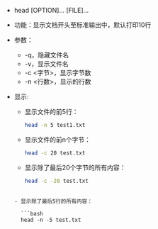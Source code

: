  

-  head  [OPTION]... [FILE]...
   
   

- 功能：显示文档开头至标准输出中，默认打印10行

  

- 参数：

  - -q，隐藏文件名
  - -v，显示文件名
  - -c <字节>，显示字节数
  - -n <行数>，显示的行数
  
  
  
- 显示:

  - 显示文件的前5行：

    ```bash
    head -n 5 test1.txt
    ```
    
  - 显示文件的前n个字节：
    
    ```bash
    head -c 20 test.txt
    ```
    
  - 显示除了最后20个字节的所有内容：
    
    ```bash
    head -c -20 test.txt
  ```
  
  - 显示除了最后5行的所有内容：
    
    ```bash
    head -n -5 test.txt
    ```